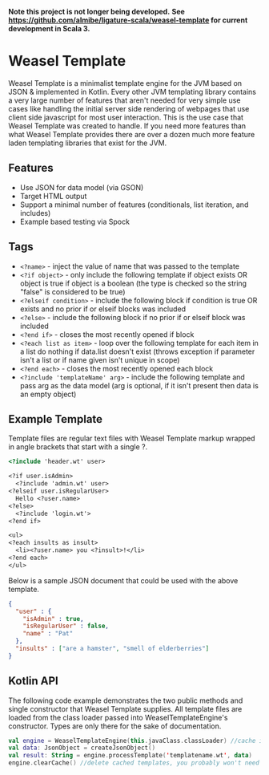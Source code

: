 **Note this project is not longer being developed.**
**See https://github.com/almibe/ligature-scala/weasel-template for current development in Scala 3.**

Weasel Template
===============

Weasel Template is a minimalist template engine for the JVM based on JSON &amp; implemented in Kotlin.
Every other JVM templating library contains a very large number of features that aren't needed for
very simple use cases like handling the initial server side rendering of webpages that use client side
javascript for most user interaction.  This is the use case that Weasel Template was created to
handle.  If you need more features than what Weasel Template provides there are over a dozen
much more feature laden templating libraries that exist for the JVM.

## Features
- Use JSON for data model (via GSON)
- Target HTML output
- Support a minimal number of features (conditionals, list iteration, and includes)
- Example based testing via Spock

## Tags
- `<?name>` - inject the value of name that was passed to the template
- `<?if object>` - only include the following template if object exists OR object is true if object is a boolean (the type is checked so the string "false" is considered to be true)
- `<?elseif condition>` - include the following block if condition is true OR exists and no prior if or elseif blocks was included
- `<?else>` - include the following block if no prior if or elseif block was included
- `<?end if>` - closes the most recently opened if block 
- `<?each list as item>` - loop over the following template for each item in a list do nothing if data.list doesn't exist (throws exception if parameter isn't a list or if name given isn't unique in scope)
- `<?end each>` - closes the most recently opened each block
- `<?include 'templateName' arg>` - include the following template and pass arg as the data model (arg is optional, if it isn't present then data is an empty object)

## Example Template

Template files are regular text files with Weasel Template markup wrapped in angle brackets that start with a single ?.

```html
<?include 'header.wt' user>

<?if user.isAdmin>
  <?include 'admin.wt' user>
<?elseif user.isRegularUser>
  Hello <?user.name>
<?else>
  <?include 'login.wt'>
<?end if>

<ul>
<?each insults as insult>
  <li><?user.name> you <?insult>!</li>
<?end each>
</ul>
```

Below is a sample JSON document that could be used with the above template.

```json
{
  "user" : {
    "isAdmin" : true,
    "isRegularUser" : false,
    "name" : "Pat"
  },
  "insults" : ["are a hamster", "smell of elderberries"]
}
```

## Kotlin API

The following code example demonstrates the two public methods and single constructor that
Weasel Template supplies.  All template files are loaded from the class loader passed into
WeaselTemplateEngine's constructor.  Types are only there for the sake of documentation.

```kotlin
val engine = WeaselTemplateEngine(this.javaClass.classLoader) //cache is only in use if engine instance is reused
val data: JsonObject = createJsonObject()
val result: String = engine.processTemplate('templatename.wt', data)
engine.clearCache() //delete cached templates, you probably won't need to call this often/ever
```
